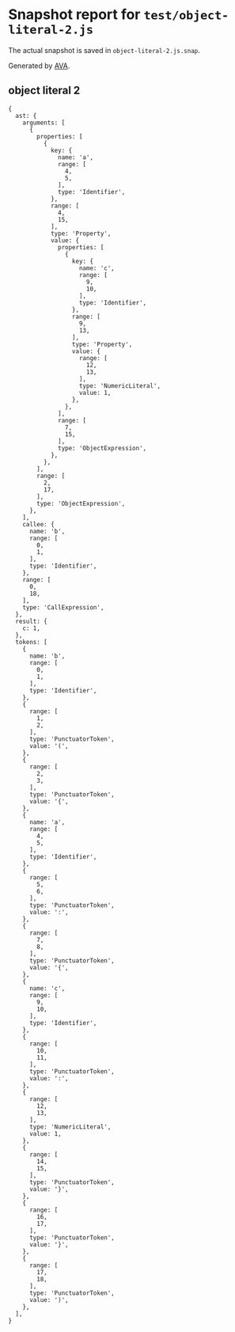 # Snapshot report for `test/object-literal-2.js`

The actual snapshot is saved in `object-literal-2.js.snap`.

Generated by [AVA](https://ava.li).

## object literal 2

    {
      ast: {
        arguments: [
          {
            properties: [
              {
                key: {
                  name: 'a',
                  range: [
                    4,
                    5,
                  ],
                  type: 'Identifier',
                },
                range: [
                  4,
                  15,
                ],
                type: 'Property',
                value: {
                  properties: [
                    {
                      key: {
                        name: 'c',
                        range: [
                          9,
                          10,
                        ],
                        type: 'Identifier',
                      },
                      range: [
                        9,
                        13,
                      ],
                      type: 'Property',
                      value: {
                        range: [
                          12,
                          13,
                        ],
                        type: 'NumericLiteral',
                        value: 1,
                      },
                    },
                  ],
                  range: [
                    7,
                    15,
                  ],
                  type: 'ObjectExpression',
                },
              },
            ],
            range: [
              2,
              17,
            ],
            type: 'ObjectExpression',
          },
        ],
        callee: {
          name: 'b',
          range: [
            0,
            1,
          ],
          type: 'Identifier',
        },
        range: [
          0,
          18,
        ],
        type: 'CallExpression',
      },
      result: {
        c: 1,
      },
      tokens: [
        {
          name: 'b',
          range: [
            0,
            1,
          ],
          type: 'Identifier',
        },
        {
          range: [
            1,
            2,
          ],
          type: 'PunctuatorToken',
          value: '(',
        },
        {
          range: [
            2,
            3,
          ],
          type: 'PunctuatorToken',
          value: '{',
        },
        {
          name: 'a',
          range: [
            4,
            5,
          ],
          type: 'Identifier',
        },
        {
          range: [
            5,
            6,
          ],
          type: 'PunctuatorToken',
          value: ':',
        },
        {
          range: [
            7,
            8,
          ],
          type: 'PunctuatorToken',
          value: '{',
        },
        {
          name: 'c',
          range: [
            9,
            10,
          ],
          type: 'Identifier',
        },
        {
          range: [
            10,
            11,
          ],
          type: 'PunctuatorToken',
          value: ':',
        },
        {
          range: [
            12,
            13,
          ],
          type: 'NumericLiteral',
          value: 1,
        },
        {
          range: [
            14,
            15,
          ],
          type: 'PunctuatorToken',
          value: '}',
        },
        {
          range: [
            16,
            17,
          ],
          type: 'PunctuatorToken',
          value: '}',
        },
        {
          range: [
            17,
            18,
          ],
          type: 'PunctuatorToken',
          value: ')',
        },
      ],
    }
